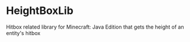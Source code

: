 # HeightBoxLib
 Hitbox related library for Minecraft: Java Edition that gets the height of an entity's hitbox
